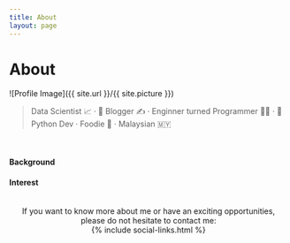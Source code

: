 ```yaml
---
title: About
layout: page
---
```


# About

![Profile Image]({{ site.url }}/{{ site.picture }})

> Data Scientist 📈 · 🚀 Blogger ✍️ · Enginner turned Programmer 👨‍💻 · 🐍 Python Dev · Foodie 🍚 · Malaysian 🇲🇾

<br>
<h4>Background</h4>



<h4>Interest</h4>



<br>
<center>
If you want to know more about me or have an exciting opportunities, please do not hesitate to contact me: <br>
{% include social-links.html %}
</center>
